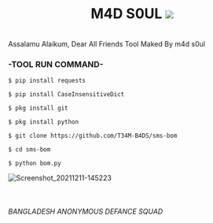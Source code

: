<h1 align="center">M4D S0UL
<img src="https://i.ibb.co/2Snnq8b/20211130-142512.png"/><br>
</h1>
<br>
Assalamu Alaikum,
Dear All Friends Tool Maked By m4d s0ul


<h3>-TOOL RUN COMMAND-</h3>

```
$ pip install requests

$ pip install CaseInsensitiveDict

$ pkg install git

$ pkg install python

$ git clone https://github.com/T34M-B4DS/sms-bom

$ cd sms-bom

$ python bom.py

```


![Screenshot_20211211-145223](https://user-images.githubusercontent.com/86039989/145670758-f555e3a6-a2bb-4558-833e-f168b5fb46b9.png)

<br>
<h6>BANGLADESH ANONYMOUS DEFANCE SQUAD</h6>
